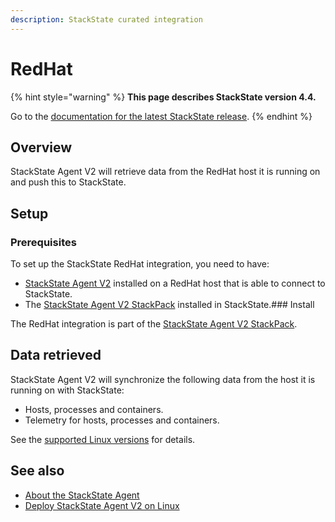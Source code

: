 ```yaml
---
description: StackState curated integration
---
```


# RedHat

{% hint style="warning" %}
**This page describes StackState version 4.4.**

Go to the [documentation for the latest StackState release](https://docs.stackstate.com/stackpacks/integrations/redhat).
{% endhint %}

## Overview

StackState Agent V2 will retrieve data from the RedHat host it is running on and push this to StackState.

## Setup

### Prerequisites

To set up the StackState RedHat integration, you need to have:

* [StackState Agent V2](../../setup/agent/linux.md) installed on a RedHat host that is able to connect to StackState.
* The [StackState Agent V2 StackPack](agent.md) installed in StackState.\#\#\# Install

The RedHat integration is part of the [StackState Agent V2 StackPack](agent.md).

## Data retrieved

StackState Agent V2 will synchronize the following data from the host it is running on with StackState:

* Hosts, processes and containers.
* Telemetry for hosts, processes and containers.

See the [supported Linux versions](../../setup/agent/linux.md#supported-linux-versions) for details.

## See also

* [About the StackState Agent](../../setup/agent/about-stackstate-agent.md)
* [Deploy StackState Agent V2 on Linux](../../setup/agent/linux.md)

